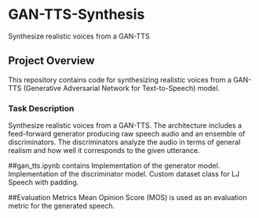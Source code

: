 # GAN-TTS-Synthesis
Synthesize realistic voices from a GAN-TTS


## Project Overview

This repository contains code for synthesizing realistic voices from a GAN-TTS (Generative Adversarial Network for Text-to-Speech) model.

### Task Description

Synthesize realistic voices from a GAN-TTS. The architecture includes a feed-forward generator producing raw speech audio and an ensemble of discriminators.
The discriminators analyze the audio in terms of general realism and how well it corresponds to the given utterance.

##gan_tts.ipynb 
contains 
Implementation of the generator model.
Implementation of the discriminator model.
Custom dataset class for LJ Speech with padding.

##Evaluation Metrics
Mean Opinion Score (MOS) is used as an evaluation metric for the generated speech.
